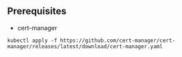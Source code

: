 
## Prerequisites

- cert-manager

```
kubectl apply -f https://github.com/cert-manager/cert-manager/releases/latest/download/cert-manager.yaml
```
